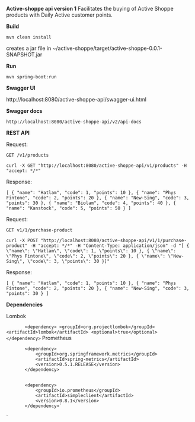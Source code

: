 **Active-shoppe api version 1** 
Facilitates the buying of Active Shoppe products with Daily Active customer points.  

**Build**

`mvn clean install`

creates a jar file in ~/active-shoppe/target/active-shoppe-0.0.1-SNAPSHOT.jar


**Run**

`mvn spring-boot:run`


**Swagger UI**

http://localhost:8080/active-shoppe-api/swagger-ui.html

**Swagger docs**

`http://localhost:8080/active-shoppe-api/v2/api-docs`

**REST API**

Request:

`GET /v1/products`

`curl -X GET "http://localhost:8080/active-shoppe-api/v1/products" -H "accept: */*"`

Response:

`[
   {
     "name": "Hatlam",
     "code": 1,
     "points": 10
   },
   {
     "name": "Phys Fintone",
     "code": 2,
     "points": 20
   },
   {
     "name": "New-Sing",
     "code": 3,
     "points": 30
   },
   {
     "name": "Biolam",
     "code": 4,
     "points": 40
   },
   {
     "name": "Kanstock",
     "code": 5,
     "points": 50
   }
 ]`
 
 Request:
 
 `GET v1/1/purchase-product`
 
 `curl -X POST "http://localhost:8080/active-shoppe-api/v1/1/purchase-product" -H "accept: */*" -H "Content-Type: application/json" -d "[ { \"name\": \"Hatlam\", \"code\": 1, \"points\": 10 }, { \"name\": \"Phys Fintone\", \"code\": 2, \"points\": 20 }, { \"name\": \"New-Sing\", \"code\": 3, \"points\": 30 }]"`
 
 Response:
 
 `[
    {
      "name": "Hatlam",
      "code": 1,
      "points": 10
    },
    {
      "name": "Phys Fintone",
      "code": 2,
      "points": 20
    },
    {
      "name": "New-Sing",
      "code": 3,
      "points": 30
    }
  ]`
  
  **Dependencies**
  
  Lombok
  
  `        <dependency>
               <groupId>org.projectlombok</groupId>
               <artifactId>lombok</artifactId>
               <optional>true</optional>
           </dependency>
           `
   Prometheus        
   
           <dependency>
               <groupId>org.springframework.metrics</groupId>
               <artifactId>spring-metrics</artifactId>
               <version>0.5.1.RELEASE</version>
           </dependency>
   
   
           <dependency>
               <groupId>io.prometheus</groupId>
               <artifactId>simpleclient</artifactId>
               <version>0.8.1</version>
           </dependency>`
   
   `
   
   
           
           